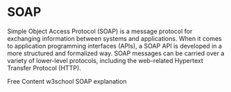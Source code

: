 # SOAP

Simple Object Access Protocol (SOAP) is a message protocol for exchanging information between systems and applications. When it comes to application programming interfaces (APIs), a SOAP API is developed in a more structured and formalized way. SOAP messages can be carried over a variety of lower-level protocols, including the web-related Hypertext Transfer Protocol (HTTP).

<ResourceGroupTitle>Free Content</ResourceGroupTitle>
<BadgeLink colorScheme='green' badgeText='Course' href='https://www.w3schools.com/xml/xml_soap.asp'>w3school SOAP explanation</BadgeLink>
